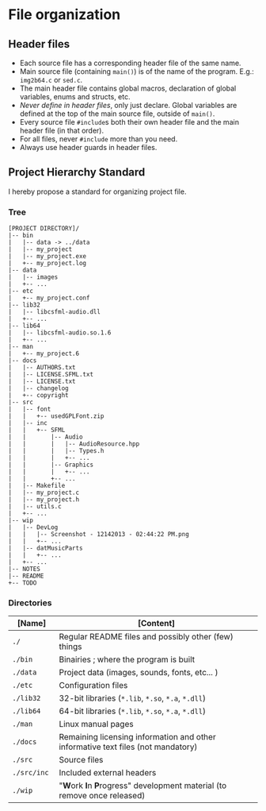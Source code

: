File organization
=================

Header files
------------

* Each source file has a corresponding header file of the same name.
* Main source file (containing `main()`) is of the name of the program. E.g.: `img2b64.c` or `sed.c`.
* The main header file contains global macros, declaration of global variables, enums and structs, etc.
* *Never define in header files*, only just declare. Global variables are defined at the top of the main source file, outside of `main()`.
* Every source file `#include`s both their own header file and the main header file (in that order).
* For all files, never `#include` more than you need.
* Always use header guards in header files.

Project Hierarchy Standard
--------------------------

I hereby propose a standard for organizing project file.

### Tree

```
[PROJECT DIRECTORY]/
|-- bin
|   |-- data -> ../data
|   |-- my_project
|   |-- my_project.exe
|   +-- my_project.log
|-- data
|   |-- images
|   +-- ...
|-- etc
|   +-- my_project.conf
|-- lib32
|   |-- libcsfml-audio.dll
|   +-- ...
|-- lib64
|   |-- libcsfml-audio.so.1.6
|   +-- ...
|-- man
|   +-- my_project.6
|-- docs
|   |-- AUTHORS.txt
|   |-- LICENSE.SFML.txt
|   |-- LICENSE.txt
|   |-- changelog
|   +-- copyright
|-- src
|   |-- font
|   |   +-- usedGPLFont.zip
|   |-- inc
|   |   +-- SFML
|   |       |-- Audio
|   |       |   |-- AudioResource.hpp
|   |       |   |-- Types.h
|   |       |   +-- ...
|   |       |-- Graphics
|   |       |   +-- ...
|   |       +-- ...
|   |-- Makefile
|   |-- my_project.c
|   |-- my_project.h
|   |-- utils.c
|   +-- ...
|-- wip
|   |-- DevLog
|   |   |-- Screenshot - 12142013 - 02:44:22 PM.png
|   |   +-- ...
|   |-- datMusicParts
|   |   +-- ...
|   +-- ...
|-- NOTES
|-- README
+-- TODO
```

### Directories

  [Name] 	|	[Content]
--------------- | ---------------------------------------------------------------
  `./        `  | Regular README files and possibly other (few) things
  `./bin     `  | Binairies ; where the program is built
  `./data    `  | Project data (images, sounds, fonts, etc... )
  `./etc     `  | Configuration files
  `./lib32   `  | 32-bit libraries (`*.lib`, `*.so`, `*.a`, `*.dll`)
  `./lib64   `  | 64-bit libraries (`*.lib`, `*.so`, `*.a`, `*.dll`)
  `./man     `  | Linux manual pages
  `./docs    `  | Remaining licensing information and other informative text files (not mandatory)
  `./src     `  | Source files
  `./src/inc `  | Included external headers
  `./wip     `  | "**W**ork **I**n **P**rogress" development material (to remove once released)
